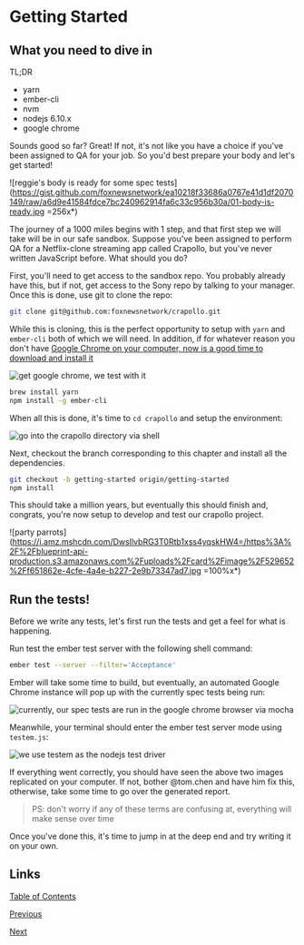 # Getting Started
## What you need to dive in

TL;DR

- yarn
- ember-cli
- nvm
- nodejs 6.10.x
- google chrome

Sounds good so far? Great! If not, it's not like you have a choice if you've been assigned to QA for your job. So you'd best prepare your body and let's get started!

![reggie's body is ready for some spec tests](https://gist.github.com/foxnewsnetwork/ea10218f33686a0767e41d1df2070149/raw/a6d9e41584fdce7bc240962914fa6c33c956b30a/01-body-is-ready.jpg =256x*)

The journey of a 1000 miles begins with 1 step, and that first step we will take will be in our safe sandbox. Suppose you've been assigned to perform QA for a Netflix-clone streaming app called Crapollo, but you've never written JavaScript before. What should you do?

First, you'll need to get access to the sandbox repo. You probably already have this, but if not, get access to the Sony repo by talking to your manager. Once this is done, use git to clone the repo:

```zsh
git clone git@github.com:foxnewsnetwork/crapollo.git
```

While this is cloning, this is the perfect opportunity to setup with `yarn` and `ember-cli` both of which we will need. In addition, if for whatever reason you don't have [Google Chrome on your computer, now is a good time to download and install it](https://www.google.com/chrome/browser/desktop/index.html)

![get google chrome, we test with it](https://www.google.com/chrome/assets/common/images/chrome_logo_2x.png?mmfb=a5234ae3c4265f687c7fffae2760a907)

```zsh
brew install yarn
npm install -g ember-cli
```

When all this is done, it's time to `cd crapollo` and setup the environment:

![go into the crapollo directory via shell](https://gist.github.com/foxnewsnetwork/ea10218f33686a0767e41d1df2070149/raw/a6d9e41584fdce7bc240962914fa6c33c956b30a/01-cd-apollo-ps4.png)

Next, checkout the branch corresponding to this chapter and install all the dependencies.

```zsh
git checkout -b getting-started origin/getting-started
npm install
```

This should take a million years, but eventually this should finish and, congrats, you're now setup to develop and test our crapollo project.

![party parrots](https://i.amz.mshcdn.com/DwsIlvbRG3T0Rtb1xss4yqskHW4=/https%3A%2F%2Fblueprint-api-production.s3.amazonaws.com%2Fuploads%2Fcard%2Fimage%2F529652%2Ff651862e-4cfe-4a4e-b227-2e9b73347ad7.jpg =100%x*)

## Run the tests!

Before we write any tests, let's first run the tests and get a feel for what is happening.

Run test the ember test server with the following shell command:

```zsh
ember test --server --filter='Acceptance'
```

Ember will take some time to build, but eventually, an automated Google Chrome instance will pop up with the currently spec tests being run:

![currently, our spec tests are run in the google chrome browser via mocha](https://gist.github.com/foxnewsnetwork/ea10218f33686a0767e41d1df2070149/raw/5166c817cccc6b73316b6edd40997b0287721dba/01-mocha-spec-chrome.png)

Meanwhile, your terminal should enter the ember test server mode using `testem.js`:

![we use testem as the nodejs test driver](https://gist.github.com/foxnewsnetwork/ea10218f33686a0767e41d1df2070149/raw/5166c817cccc6b73316b6edd40997b0287721dba/01-ember-test-server.png)

If everything went correctly, you should have seen the above two images replicated on your computer. If not, bother @tom.chen and have him fix this, otherwise, take some time to go over the generated report.

>PS: don't worry if any of these terms are confusing at, everything will make sense over time

Once you've done this, it's time to jump in at the deep end and try writing it on your own.

## Links
[Table of Contents](#/)

[Previous](#/guide/01-introduction)

[Next](#/guide/03-our-first-spec)
